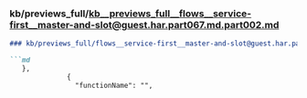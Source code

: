 ### kb/previews_full/kb__previews_full__flows__service-first__master-and-slot@guest.har.part067.md.part002.md

```md
### kb/previews_full/flows__service-first__master-and-slot@guest.har.part067.md (part 002)

```md
   },
              {
                "functionName": "",
            
```

```

```
